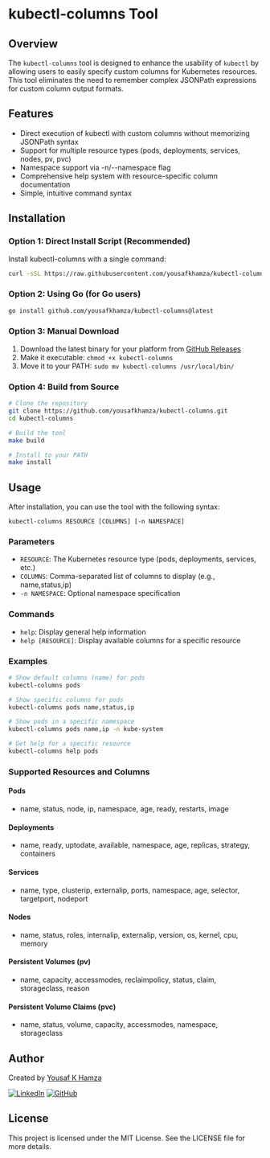 # kubectl-columns Tool

## Overview

The `kubectl-columns` tool is designed to enhance the usability of `kubectl` by allowing users to easily specify custom columns for Kubernetes resources. This tool eliminates the need to remember complex JSONPath expressions for custom column output formats.

## Features

- Direct execution of kubectl with custom columns without memorizing JSONPath syntax
- Support for multiple resource types (pods, deployments, services, nodes, pv, pvc)
- Namespace support via -n/--namespace flag
- Comprehensive help system with resource-specific column documentation
- Simple, intuitive command syntax

## Installation

### Option 1: Direct Install Script (Recommended)

Install kubectl-columns with a single command:

```bash
curl -sSL https://raw.githubusercontent.com/yousafkhamza/kubectl-columns/main/install.sh | bash
```

### Option 2: Using Go (for Go users)

```bash
go install github.com/yousafkhamza/kubectl-columns@latest
```

### Option 3: Manual Download

1. Download the latest binary for your platform from [GitHub Releases](https://github.com/yousafkhamza/kubectl-columns/releases/latest)
2. Make it executable: `chmod +x kubectl-columns`
3. Move it to your PATH: `sudo mv kubectl-columns /usr/local/bin/`

### Option 4: Build from Source

```bash
# Clone the repository
git clone https://github.com/yousafkhamza/kubectl-columns.git
cd kubectl-columns

# Build the tool
make build

# Install to your PATH
make install
```

## Usage

After installation, you can use the tool with the following syntax:

```
kubectl-columns RESOURCE [COLUMNS] [-n NAMESPACE]
```

### Parameters

- `RESOURCE`: The Kubernetes resource type (pods, deployments, services, etc.)
- `COLUMNS`: Comma-separated list of columns to display (e.g., name,status,ip)
- `-n NAMESPACE`: Optional namespace specification

### Commands

- `help`: Display general help information
- `help [RESOURCE]`: Display available columns for a specific resource

### Examples

```bash
# Show default columns (name) for pods
kubectl-columns pods

# Show specific columns for pods
kubectl-columns pods name,status,ip

# Show pods in a specific namespace
kubectl-columns pods name,ip -n kube-system

# Get help for a specific resource
kubectl-columns help pods
```

### Supported Resources and Columns

#### Pods

- name, status, node, ip, namespace, age, ready, restarts, image

#### Deployments

- name, ready, uptodate, available, namespace, age, replicas, strategy, containers

#### Services

- name, type, clusterip, externalip, ports, namespace, age, selector, targetport, nodeport

#### Nodes

- name, status, roles, internalip, externalip, version, os, kernel, cpu, memory

#### Persistent Volumes (pv)

- name, capacity, accessmodes, reclaimpolicy, status, claim, storageclass, reason

#### Persistent Volume Claims (pvc)

- name, status, volume, capacity, accessmodes, namespace, storageclass

## Author

Created by [Yousaf K Hamza](https://github.com/yousafkhamza)

[![LinkedIn](https://img.shields.io/badge/LinkedIn-yousafkhamza-blue)](https://linkedin.com/in/yousafkhamza)
[![GitHub](https://img.shields.io/badge/GitHub-yousafkhamza-darkgreen)](https://github.com/yousafkhamza)

## License

This project is licensed under the MIT License. See the LICENSE file for more details.
